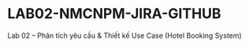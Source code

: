 # LAB02-NMCNPM-JIRA-GITHUB
Lab 02 – Phân tích yêu cầu &amp; Thiết kế Use Case (Hotel Booking System)
